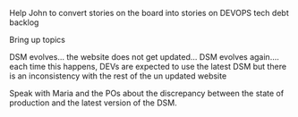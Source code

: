 Help John to convert stories on the board into stories on DEVOPS tech debt backlog

Bring up topics

DSM evolves... the website does not get updated... DSM evolves again.... each time this happens, DEVs are expected to use the latest DSM but there is an inconsistency with the rest of the un updated website

Speak with Maria and the POs about the discrepancy between the state of production and the latest version of the DSM.
